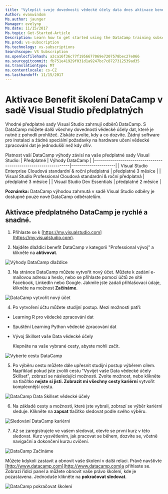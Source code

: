 ```yaml
---
title: "Vylepšit svoje dovednosti vědecké účely data dnes aktivace benefit DataCamp v rámci vašeho předplatného sady Visual Studio."
Author: evanwindom
Ms.author: jaunger
Manager: evelynp
Ms.date: 11/15/2017
Ms.topic: Get-Started-Article
Description: Learn how to get started using the DataCamp training subscription included with your Visual Studio subscription.
Ms.prod: vs-subscription
Ms.technology: vs-subscriptions
Searchscope: VS Subscription
ms.openlocfilehash: a2ca16f36c77f1956677069e7207578bec27e066
ms.sourcegitcommit: fb751e41929f031d1a9247bc7c8727312539ad35
ms.translationtype: MT
ms.contentlocale: cs-CZ
ms.lasthandoff: 11/15/2017
---
```

# <a name="activating-the-datacamp-training-benefit-in-visual-studio-subscriptions"></a>Aktivace Benefit školení DataCamp v sadě Visual Studio předplatných

Vhodné předplatné sady Visual Studio zahrnují odběrů DataCamp.  S DataCamp můžete další všechny dovednosti vědecké účely dat, které je nutné z pohodlí prohlížeč. Získáte zvolte, kdy a co dozvíte. Žádný software pro instalaci a žádné speciální požadavky na hardware učení vědecké zpracování dat je jednodušší než kdy dřív.

Platnost vaší DataCamp výhody závisí na vaše předplatné sady Visual Studio:
| Předplatné                                                     | Výhody DataCamp              |
|------------------------------------------------------------------|----------------------|
| Visual Studio Enterprise Cloudová standardní & roční předplatná   | předplatné 3 měsíce |
| Visual Studio Professional Cloudová standardní & roční předplatná | předplatné 3 měsíce |
| Visual Studio Dev Essentials                                     | předplatné 2 měsíce |

**Poznámka:** DataCamp výhodou zahrnutá v sadě Visual Studio odběry je dostupné pouze nové DataCamp odběratelům. 

## <a name="activating-your-datacamp-subscription-is-fast-and-easy"></a>Aktivace předplatného DataCamp je rychlé a snadné.  

1. Přihlaste se k [https://my.visualstudio.com](https://my.visualstudio.com).

2. Najděte dlaždici benefit DataCamp v kategorii "Professional vývoj" a klikněte na **aktivovat**.

![Výhody DataCamp dlaždice](_img\vs-datacamp\vs-datacamp-tile-2.png)

3. Na stránce DataCamp můžete vytvořit nový účet.  Můžete k zadání e-mailovou adresu a heslo, nebo se přihlaste pomocí účtů ze sítě Facebook, LinkedIn nebo Google.  Jakmile jste zadali přihlašovací údaje, klikněte na možnost **Začínáme**.

![DataCamp vytvořit nový účet](_img\vs-datacamp\vs-datacamp-create-account.png)

4. Po vytvoření účtu můžete studijní postup.  Mezi možnosti patří:
- Learning R pro vědecké zpracování dat
- Spuštění Learning Python vědecké zpracování dat
- Vývoj Skillset vaše Data vědecké účely

    Klepněte na vaše vybrané cesty, abyste mohli začít. 

![Vyberte cestu DataCamp](_img\vs-datacamp\vs-datacamp-choose-path.png)

5. Po výběru cestu můžete dále upřesnit studijní postup výběrem cílem.  Například pokud jste zvolili cestu "Vyvíjet vaše Data vědecké účely Skillset", zobrazí se následující možnosti. Zvolte možnost, nebo klikněte na tlačítko **nejste si jisti.  Zobrazit mi všechny cesty kariérní** vytvořit komplexnější cestu. 

![DataCamp Data Skillset vědecké účely](_img\vs-datacamp\vs-datacamp-datascience.png)


6. Na základě cesty a možnosti, které jste vybrali, zobrazí se výběr kariérní sleduje.  Klikněte na **zapsat** tlačítko sledovat podle svého výběru. 

![Sledování DataCamp kariérní](_img\vs-datacamp\vs-datacamp-all-tracks.png)

7. Až se zaregistrujete ve vašem sledovat, otevře se první kurz v této sledovat.  Kurz vysvětlením, jak pracovat se během, dozvíte se, včetně navigační a dokončení kurzu cvičení.  

![DataCamp Začínáme](_img\vs-datacamp\vs-datacamp-getting-started.png)

Můžete kdykoli zastavit a obnovit vaše školení v další relaci.  Právě navštivte [http://www.datacamp.com](http://www.datacamp.com)a přihlaste se.  Zobrazí řídicí panel a můžete obnovit vaše právo školení, kde je pozastavena. Jednoduše klikněte na **pokračovat sledovat**.

![DataCamp pokračovat školení](_img\vs-datacamp\vs-datacamp-continue-training.png)

